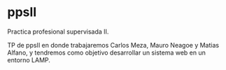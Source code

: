 # ppsII
Practica profesional supervisada II.

TP de ppsII en donde trabajaremos Carlos Meza, Mauro Neagoe y Matias Alfano, y tendremos como objetivo desarrollar un sistema web en un entorno LAMP.




